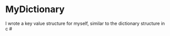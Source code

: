 # MyDictionary
 I wrote a key value structure for myself, similar to the dictionary structure in c #
